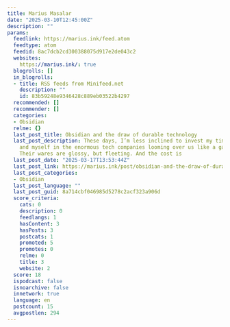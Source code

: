 ```yaml
---
title: Marius Masalar
date: "2025-03-10T12:45:00Z"
description: ""
params:
  feedlink: https://marius.ink/feed.atom
  feedtype: atom
  feedid: 8ac7dcb2cd300388075d917e2de043c2
  websites:
    https://marius.ink/: true
  blogrolls: []
  in_blogrolls:
  - title: RSS feeds from Minifeed.net
    description: ""
    id: 83b59248e9346428c889eb03522b4297
  recommended: []
  recommender: []
  categories:
  - Obsidian
  relme: {}
  last_post_title: Obsidian and the draw of durable technology
  last_post_description: These days, I’m less inclined to invest my time, my trust,
    and myself in the enormous tech companies looming over us like a gathering storm.
    Their wares are glossy, but fleeting. And the cost is
  last_post_date: "2025-03-17T13:53:44Z"
  last_post_link: https://marius.ink/post/obsidian-and-the-draw-of-durable-technology
  last_post_categories:
  - Obsidian
  last_post_language: ""
  last_post_guid: 8a714cbf046985d5278c2acf323a906d
  score_criteria:
    cats: 0
    description: 0
    feedlangs: 1
    hasContent: 3
    hasPosts: 3
    postcats: 1
    promoted: 5
    promotes: 0
    relme: 0
    title: 3
    website: 2
  score: 18
  ispodcast: false
  isnoarchive: false
  innetwork: true
  language: en
  postcount: 15
  avgpostlen: 294
---
```

